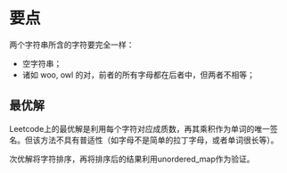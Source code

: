 # 要点

两个字符串所含的字符要完全一样：

  - 空字符串；
  - 诸如 woo, owl 的对，前者的所有字母都在后者中，但两者不相等；

## 最优解

Leetcode上的最优解是利用每个字符对应成质数，再其乘积作为单词的唯一签名。但该方法不具有普适性（如字母不是简单的拉丁字母，或者单词很长等）。

次优解将字符排序，再将排序后的结果利用unordered_map作为验证。

